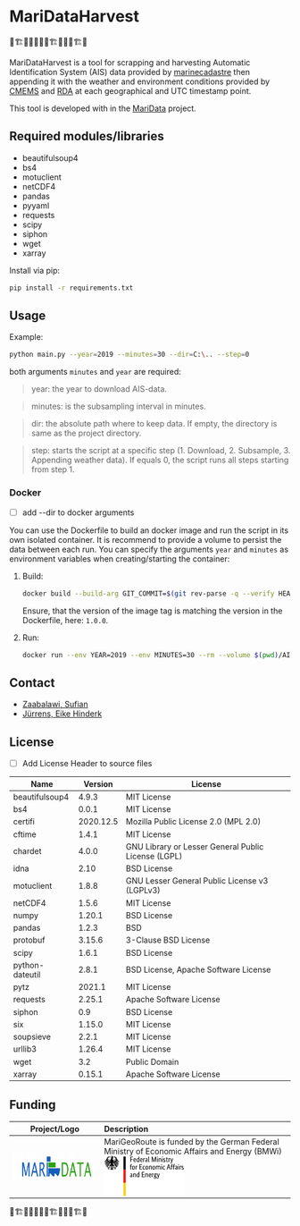 # MariDataHarvest

🚧🏗🚧👷🚧👷🚧🏗🚧👷🚧🏗🚧

MariDataHarvest is a tool for scrapping and harvesting Automatic Identification System (AIS) data provided by [marinecadastre](https://marinecadastre.gov/AIS/) 
then appending it with the weather and environment conditions provided by [CMEMS](https://nrt.cmems-du.eu) and [RDA](rda.ucar.edu) at each geographical and UTC timestamp point.

This tool is developed with in the [MariData](https://www.maridata.org) project.


## Required modules/libraries

- beautifulsoup4
- bs4
- motuclient
- netCDF4
- pandas
- pyyaml
- requests
- scipy
- siphon
- wget
- xarray

Install via pip:

```sh
pip install -r requirements.txt
```

## Usage

Example:
```sh
python main.py --year=2019 --minutes=30 --dir=C:\.. --step=0
```
both arguments `minutes` and `year` are required:

>year: the year to download AIS-data.

>minutes: is the subsampling interval in minutes.

>dir: the absolute path where to keep data. If empty, the directory is same as the project directory. 

>step: starts the script at a specific step (1. Download, 2. Subsample, 3. Appending weather data). If equals 0, the script runs all steps starting from step 1. 



### Docker
- [ ] add --dir to docker arguments

You can use the Dockerfile to build an docker image and run the script in its own isolated container. It is recommend to provide a volume to persist the data between each run. You can specify the arguments `year` and `minutes` as environment variables when creating/starting the container:

1. Build:

   ```sh
   docker build --build-arg GIT_COMMIT=$(git rev-parse -q --verify HEAD) --build-arg BUILD_DATE=$(date -u +"%Y-%m-%dT%H:%M:%SZ") -t 52north/mari-data_harvester:1.0.0 .
   ```

   Ensure, that the version of the image tag is matching the version in the Dockerfile, here: `1.0.0`.

1. Run:

   ```sh
   docker run --env YEAR=2019 --env MINUTES=30 --rm --volume $(pwd)/AIS-data:/data --name=mari-data_harvester 52north/mari-data_harvester:1.0.0
   ```

## Contact
- [Zaabalawi, Sufian ](https://github.com/SufianZa)
- [Jürrens, Eike Hinderk](https://github.com/EHJ-52n)



## License

- [ ] Add License Header to source files

| Name            | Version   | License                                             |
|-----------------|-----------|-----------------------------------------------------|
| beautifulsoup4  | 4.9.3     | MIT License                                         |
| bs4             | 0.0.1     | MIT License                                         |
| certifi         | 2020.12.5 | Mozilla Public License 2.0 (MPL 2.0)                |
| cftime          | 1.4.1     | MIT License                                         |
| chardet         | 4.0.0     | GNU Library or Lesser General Public License (LGPL) |
| idna            | 2.10      | BSD License                                         |
| motuclient      | 1.8.8     | GNU Lesser General Public License v3 (LGPLv3)       |
| netCDF4         | 1.5.6     | MIT License                                         |
| numpy           | 1.20.1    | BSD License                                         |
| pandas          | 1.2.3     | BSD                                                 |
| protobuf        | 3.15.6    | 3-Clause BSD License                                |
| scipy           |  1.6.1    | BSD License                                         |
| python-dateutil | 2.8.1     | BSD License, Apache Software License                |
| pytz            | 2021.1    | MIT License                                         |
| requests        | 2.25.1    | Apache Software License                             |
| siphon          | 0.9       | BSD License                                         |
| six             | 1.15.0    | MIT License                                         |
| soupsieve       | 2.2.1     | MIT License                                         |
| urllib3         | 1.26.4    | MIT License                                         |
| wget            | 3.2       | Public Domain                                       |
| xarray          | 0.15.1    | Apache Software License                             |



## Funding

| Project/Logo | Description |
| :-------------: | :------------- |
| [<img alt="MariData" align="middle" width="267" height="50" src="./img/maridata_logo.png"/>](https://www.maridata.org/) | MariGeoRoute is funded by the German Federal Ministry of Economic Affairs and Energy (BMWi)[<img alt="BMWi" align="middle" width="144" height="72" src="./img/bmwi_logo_en.png"/>](https://www.bmvi.de/) |

🚧🏗🚧👷🚧👷🚧🏗🚧👷🚧🏗🚧
